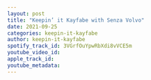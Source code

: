 ```yaml
---
layout: post
title: "Keepin’ it Kayfabe with Senza Volvo"
date: 2021-09-25
categories: keepin-it-kayfabe
author: keepin-it-kayfabe
spotify_track_id: 3VGrfOuYpwRbXdi8vVCE5m
youtube_video_id: 
apple_track_id: 
youtube_metadata: 
---
```

